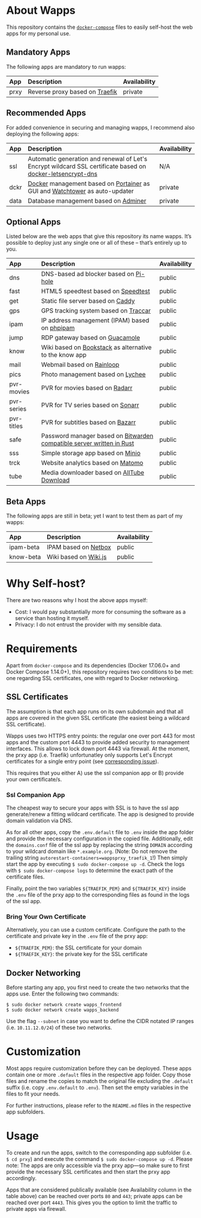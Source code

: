 # About Wapps

This repository contains the [``docker-compose``](https://docs.docker.com/compose/) files to easily self-host the web apps for my personal use.

## Mandatory Apps

The following apps are mandatory to run wapps:

| App  | Description | Availability |
| :--- | :---------- | :----------- |
| prxy | Reverse proxy based on [Traefik](https://traefik.io/) | private |

## Recommended Apps

For added convenience in securing and managing wapps, I recommend also deploying the following apps:

| App  | Description | Availability |
| :--- | :---------- | :----------- |
| ssl  | Automatic generation and renewal of Let's Encrypt wildcard SSL certificate based on [docker-letsencrypt-dns](https://github.com/adferrand/docker-letsencrypt-dns) | N/A |
| dckr | [Docker](https://www.docker.com/) management based on [Portainer](https://portainer.io/) as GUI and [Watchtower](https://github.com/containrrr/watchtower) as auto-updater | private |
| data | Database management based on [Adminer](https://www.adminer.org/) | private |

## Optional Apps

Listed below are the web apps that give this repository its name wapps. It’s possible to deploy just any single one or all of these – that’s entirely up to you.

| App  | Description | Availability |
| :--- | :---------- | :----------- |
| dns  | DNS-based ad blocker based on [Pi-hole](https://pi-hole.net/) | public |
| fast | HTML5 speedtest based on [Speedtest](https://www.github.com/adolfintel/speedtest) | public |
| get  | Static file server based on [Caddy](https://caddyserver.com/) | public |
| gps  | GPS tracking system based on [Traccar](https://www.traccar.org/) | public |
| ipam | IP address management (IPAM) based on [phpipam](https://github.com/pierrecdn/phpipam/) | public |
| jump | RDP gateway based on [Guacamole](https://guacamole.apache.org/) | public |
| know | Wiki based on [Bookstack](https://www.bookstackapp.com/) as alternative to the know app | public |
| mail | Webmail based on [Rainloop](https://www.rainloop.net/) | public |
| pics | Photo management based on [Lychee](https://lychee.electerious.com/) | public |
| pvr-movies | PVR for movies based on [Radarr](https://radarr.video/) | public |
| pvr-series | PVR for TV series based on [Sonarr](https://sonarr.tv/) | public |
| pvr-titles | PVR for subtitles based on [Bazarr](https://www.bazarr.media/) | public |
| safe | Password manager based on [Bitwarden](https://bitwarden.com/) [compatible server written in Rust](https://github.com/mprasil/bitwarden_rs) | public |
| sss  | Simple storage app based on [Minio](https://minio.io/) | public |
| trck | Website analytics based on [Matomo](https://matomo.org/) | public |
| tube | Media downloader based on [AllTube Download](http://alltubedownload.net/) | public |

## Beta Apps

The following apps are still in beta; yet I want to test them as part of my wapps:

| App  | Description | Availability |
| :----| :---------- | :----------- |
| ipam-beta | IPAM based on [Netbox](https://github.com/netbox-community/netbox) | public |
| know-beta | Wiki based on [Wiki.js](https://wiki.js.org/) | public |

# Why Self-host?

There are two reasons why I host the above apps myself:

* Cost: I would pay substantially more for consuming the software as a service than hosting it myself.
* Privacy: I do not entrust the provider with my sensible data.

# Requirements

Apart from ``docker-compose`` and its dependencies (Docker 17.06.0+ and Docker Compose 1.14.0+), this repository requires two conditions to be met: one regarding SSL certificates, one with regard to Docker networking.

## SSL Certificates

The assumption is that each app runs on its own subdomain and that all apps are covered in the given SSL certificate (the easiest being a wildcard SSL certificate).

Wapps uses two HTTPS entry points: the regular one over port 443 for most apps and the custom port 4443 to provide added security to management interfaces. This allows to lock down port 4443 via firewall. At the moment, the prxy app (i.e. Traefik) unfortunatley only supports Let's Encrypt certificates for a single entry point (see [corresponding issue](https://github.com/MichaelSchmidle/wapps/issues/3)).

This requires that you either A) use the ssl companion app or B) provide your own certificate/s.

### Ssl Companion App

The cheapest way to secure your apps with SSL is to have the ssl app generate/renew a fitting wildcard certificate. The app is designed to provide domain validation via DNS.

As for all other apps, copy the ``.env.default`` file to ``.env`` inside the app folder and provide the necessary configuration in the copied file. Additionally, edit the ``domains.conf`` file of the ssl app by replacing the string ``DOMAIN`` according to your wildcard domain like ``*.example.org``. (Note: Do not remove the trailing string ``autorestart-containers=wappsprxy_traefik_1``!) Then simply start the app by executing ``$ sudo docker-compose up -d``. Check the logs with ``$ sudo docker-compose logs`` to determine the exact path of the certificate files.

Finally, point the two variables ``${TRAEFIK_PEM}`` and ``${TRAEFIK_KEY}`` inside the ``.env`` file of the prxy app to the corresponding files as found in the logs of the ssl app.

### Bring Your Own Certificate

Alternatively, you can use a custom certificate. Configure the path to the certificate and private key in the ``.env`` file of the prxy app:

* ``${TRAEFIK_PEM}``: the SSL certificate for your domain
* ``${TRAEFIK_KEY}``: the private key for the SSL certificate

## Docker Networking

Before starting any app, you first need to create the two networks that the apps use. Enter the following two commands:

```
$ sudo docker network create wapps_frontend
$ sudo docker network create wapps_backend
```

Use the flag ``--subnet`` in case you want to define the CIDR notated IP ranges (i.e. ``10.11.12.0/24``) of these two networks.

# Customization

Most apps require customization before they can be deployed. These apps contain one or more ``.default`` files in the respective app folder. Copy those files and rename the copies to match the original file excluding the ``.default`` suffix (i.e. copy ``.env.default`` to ``.env``). Then set the empty variables in the files to fit your needs.

For further instructions, please refer to the ``README.md`` files in the respective app subfolders.

# Usage

To create and run the apps, switch to the corresponding app subfolder (i.e. ``$ cd prxy``) and execute the command ``$ sudo docker-compose up -d``. Please note: The apps are only accessible via the prxy app—so make sure to first provide the necessary SSL certificates and then start the prxy app accordingly.

Apps that are considered publically available (see Availability column in the table above) can be reached over ports ``80`` and ``443``; private apps can be reached over port ``4443``. This gives you the option to limit the traffic to private apps via firewall.
